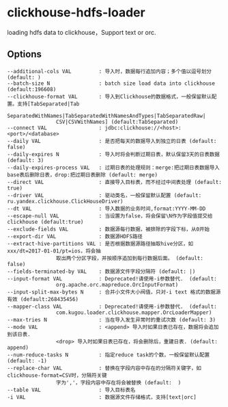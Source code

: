 # clickhouse-hdfs-loader
loading hdfs data to clickhouse，Support text or orc.
## Options
	--additional-cols VAL         : 导入时，数据每行追加内容；多个值以逗号划分 (default: )
	--batch-size N                : batch size load data into clickhouse (default:196608)
	--clickhouse-format VAL       : 导入到Clickhouse的数据格式，一般保留默认配置。支持[TabSeparated|Tab
					SeparatedWithNames|TabSeparatedWithNamesAndTypes|TabSeparatedRaw|
					CSV|CSVWithNames] (default:TabSeparated)
	--connect VAL                 : jdbc:clickhouse://<host>:<port>/<database>
	--daily VAL                   : 是否把每天的数据导入到独立的日表 (default: false)
	--daily-expires N             : 导入时将会判断过期日表，默认保留3天的日表数据 (default: 3)
	--daily-expires-process VAL   : 过期日表的处理规则：merge:把过期日表数据导入base表后删除日表，drop:把过期日表删除 (default: merge)
	--direct VAL                  : 直接导入目标表，而不经过中间表处理 (default: true)
	--driver VAL                  : 驱动类名，一般保留默认配置 (default: ru.yandex.clickhouse.ClickHouseDriver)
	--dt VAL                      : 导入数据的业务时间,format:YYYY-MM-DD
	--escape-null VAL             : 当设置为false，将会保留\N作为字段值提交给clickhouse (default:true)
	--exclude-fields VAL          : 数据源每行数据，被排除的字段下标，从0开始
	--export-dir VAL              : 数据源HDFS路径
	--extract-hive-partitions VAL : 是否根据数据源路径抽取hive分区，如xxx/dt=2017-01-01/pt=ios，将会抽
					取出两个分区字段，并按顺序追加到每行数据后面。 (default: false)
	--fields-terminated-by VAL    : 数据源文件字段分隔符 (default: |)
	--input-format VAL            : Deprecated!请使用-i参数替代.  (default:
					org.apache.orc.mapreduce.OrcInputFormat)
	--input-split-max-bytes N     : 合并小文件大小阀值，只对-i text 格式的数据源有效 (default:268435456)
	--mapper-class VAL            : Deprecated!请使用-i参数替代.  (default:
					com.kugou.loader.clickhouse.mapper.OrcLoaderMapper)
	--max-tries N                 : 当在导入发生异常时的重试次数 (default: 3)
	--mode VAL                    : <append> 导入时如果日表已存在，数据将会追加到该日表.
					<drop> 导入时如果日表已存在，将会删除后，重建日表. (default: append)
	--num-reduce-tasks N          : 指定reduce task的个数，一般保留默认配置 (default: -1)
	--replace-char VAL            : 替换在字段内容中存在的分隔符关键字，如clickhouse-format=CSV时，分隔符关键
					字为','，字段内容中存在将会被替换 (default:  )
	--table VAL                   : 导入目标表名
	-i VAL                        : 数据源文件存储格式，支持[text|orc]

